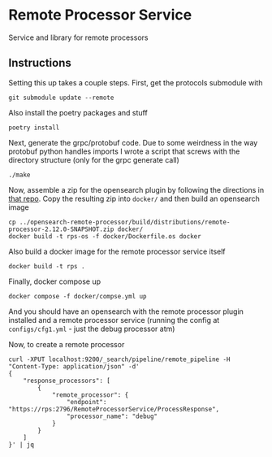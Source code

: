 # Remote Processor Service
Service and library for remote processors

## Instructions 
Setting this up takes a couple steps. First, get the protocols submodule with
```
git submodule update --remote
```

Also install the poetry packages and stuff
```
poetry install
```

Next, generate the grpc/protobuf code. Due to some weirdness in the way protobuf python handles imports I wrote a script that screws with the directory structure (only for the grpc generate call)
```
./make
```

Now, assemble a zip for the opensearch plugin by following the directions in [that repo](https://github.com/aryn-ai/opensearch-remote-processor). Copy the resulting zip into `docker/` and then build an opensearch image
```
cp ../opensearch-remote-processor/build/distributions/remote-processor-2.12.0-SNAPSHOT.zip docker/
docker build -t rps-os -f docker/Dockerfile.os docker
```

Also build a docker image for the remote processor service itself
```
docker build -t rps .
```

Finally, docker compose up
```
docker compose -f docker/compse.yml up
```

And you should have an opensearch with the remote processor plugin installed and a remote processor service (running the config at `configs/cfg1.yml` - just the debug processor atm)

Now, to create a remote processor
```
curl -XPUT localhost:9200/_search/pipeline/remote_pipeline -H "Content-Type: application/json" -d'
{
    "response_processors": [
        {
            "remote_processor": {
                "endpoint": "https://rps:2796/RemoteProcessorService/ProcessResponse",
                "processor_name": "debug"
            }
        }
    ]
}' | jq
```